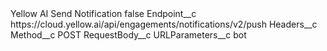 <?xml version="1.0" encoding="UTF-8"?>
<CustomMetadata xmlns="http://soap.sforce.com/2006/04/metadata" xmlns:xsi="http://www.w3.org/2001/XMLSchema-instance" xmlns:xsd="http://www.w3.org/2001/XMLSchema">
    <label>Yellow AI Send Notification</label>
    <protected>false</protected>
    <values>
        <field>Endpoint__c</field>
        <value xsi:type="xsd:string">https://cloud.yellow.ai/api/engagements/notifications/v2/push</value>
    </values>
    <values>
        <field>Headers__c</field>
        <value xsi:nil="true"/>
    </values>
    <values>
        <field>Method__c</field>
        <value xsi:type="xsd:string">POST</value>
    </values>
    <values>
        <field>RequestBody__c</field>
        <value xsi:nil="true"/>
    </values>
    <values>
        <field>URLParameters__c</field>
        <value xsi:type="xsd:string">bot</value>
    </values>
</CustomMetadata>
